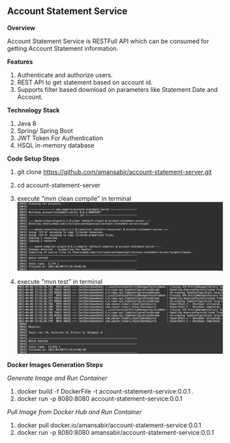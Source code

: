 ## Account Statement Service

**Overview**

Account Statement Service is RESTFull API which can be consumed for getting Account Statement information.

**Features**

1. Authenticate and authorize users.
2. REST API to get statement based on account id.
3. Supports filter based download on parameters like Statement Date and Account.

**Technology Stack**

1. Java 8
2. Spring/ Spring Boot
3. JWT Token For Authentication
4. HSQL in-memory database

**Code Setup Steps**

1. git clone https://github.com/amansabir/account-statement-server.git

2. cd account-statement-server

3. execute "mvn clean compile" in terminal
   ![clean-compile](/images/clean-compile.png)

4. execute "mvn test" in terminal
   ![clean-compile](/images/test.png)

**Docker Images Generation Steps**

*Generate Image and Run Container*

1. docker build -f DockerFile -t account-statement-service:0.0.1 .
2. docker run -p 8080:8080 account-statement-service:0.0.1

*Pull Image from Docker Hub and Run Container*

1. docker pull docker.io/amansabir/account-statement-service:0.0.1
2. docker run -p 8080:8080 amansabir/account-statement-service:0.0.1








 

